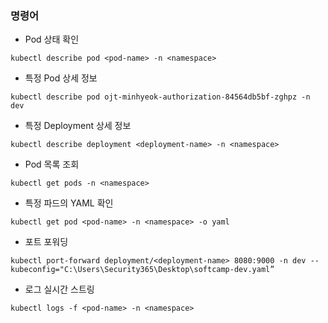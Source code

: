 ### 명령어
* Pod 상태 확인
```
kubectl describe pod <pod-name> -n <namespace>
```

* 특정 Pod 상세 정보
```
kubectl describe pod ojt-minhyeok-authorization-84564db5bf-zghpz -n dev
```

* 특정 Deployment 상세 정보
```
kubectl describe deployment <deployment-name> -n <namespace>
```

* Pod 목록 조회
```
kubectl get pods -n <namespace>
```

* 특정 파드의 YAML 확인
```
kubectl get pod <pod-name> -n <namespace> -o yaml
```

* 포트 포워딩
```
kubectl port-forward deployment/<deployment-name> 8080:9000 -n dev --kubeconfig="C:\Users\Security365\Desktop\softcamp-dev.yaml”
```

* 로그 실시간 스트링
```
kubectl logs -f <pod-name> -n <namespace>
```
